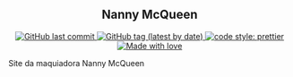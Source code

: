 <h2 align="center">
    Nanny McQueen
</h2>
<p align="center">
    <a href="https://github.com/ortegavan/nannymcqueen/commits/">
        <img alt="GitHub last commit" src="https://img.shields.io/github/last-commit/ortegavan/nannymcqueen?style=flat-square">
    </a>
    <a href="https://github.com/ortegavan/nannymcqueen/tags">
        <img alt="GitHub tag (latest by date)" src="https://img.shields.io/github/v/tag/ortegavan/nannymcqueen?style=flat-square">
    </a>
    <a href="https://github.com/prettier">
        <img alt="code style: prettier" src="https://img.shields.io/badge/code_style-prettier-ff69b4.svg?style=flat-square">
    </a>   
    <a href="https://github.com/ortegavan">
        <img alt="Made with love" src="https://img.shields.io/badge/made%20with%20%E2%99%A5%20by-ortegavan-ff69b4.svg?style=flat-square">
    </a>
</p>
Site da maquiadora Nanny McQueen
